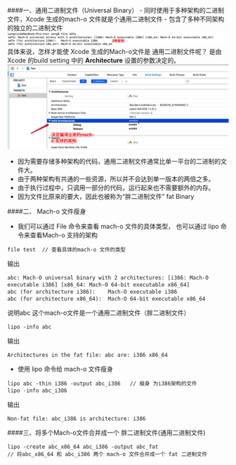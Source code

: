 ####一、通用二进制文件（Universal Binary）
    - 同时使用于多种架构的二进制文件，Xcode 生成的mach-o 文件就是个通用二进制文件
    - 包含了多种不同架构的独立的二进制文件
![](/assets/Snip20180527_7.png)
具体来说，怎样才能使 Xcode 生成的Mach-o文件是 通用二进制文件呢？ 是由Xcode 的build setting 中的  **Architecture** 设置的参数决定的。
![](/assets/Snip20180527_8.png)
- 因为需要存储多种架构的代码，通用二进制文件通常比单一平台的二进制的文件大。
- 由于两种架构有共通的一些资源，所以并不会达到单一版本的两倍之多。
- 由于执行过程中，只调用一部分的代码，运行起来也不需要额外的内存。
- 因为文件比原来的要大，因此也被称为“胖二进制文件” fat Binary



####二、 Mach-o 文件瘦身
- 我们可以通过 File 命令来查看 mach-o 文件的具体类型， 也可以通过 lipo 命令来查看Mach-o 支持的架构
```
file test  // 查看具体的mach-o 文件的类型
```
输出
```
abc: Mach-O universal binary with 2 architectures: [i386: Mach-O executable i386] [x86_64: Mach-O 64-bit executable x86_64]
abc (for architecture i386):	Mach-O executable i386
abc (for architecture x86_64):	Mach-O 64-bit executable x86_64
```
说明abc 这个mach-o文件是一个通用二进制文件（胖二进制文件）
<br>
```
lipo -info abc
```
输出
```
Architectures in the fat file: abc are: i386 x86_64 
```

- 使用 lipo 命令给 mach-o 文件瘦身
```
lipo abc -thin i386 -output abc_i386   // 瘦身 为i386架构的文件
lipo -info abc_i386  
```
输出

```
Non-fat file: abc_i386 is architecture: i386

```

####三、将多个Mach-o文件合并成一个 胖二进制文件(通用二进制文件)
```
lipo -create abc_x86_64 abc_i386 -output abc_fat
// 将abc_x86_64 和 abc_i386 两个 mach-o 文件合并成一个 fat 二进制文件
```





